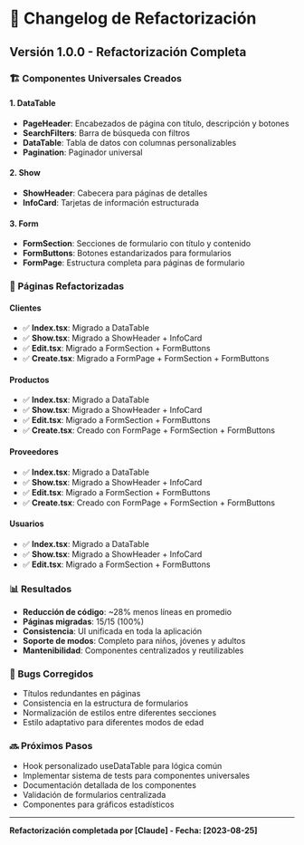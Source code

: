 # 📝 Changelog de Refactorización

## Versión 1.0.0 - Refactorización Completa

### 🏗️ Componentes Universales Creados

#### 1. DataTable
- **PageHeader**: Encabezados de página con título, descripción y botones
- **SearchFilters**: Barra de búsqueda con filtros
- **DataTable**: Tabla de datos con columnas personalizables
- **Pagination**: Paginador universal

#### 2. Show
- **ShowHeader**: Cabecera para páginas de detalles
- **InfoCard**: Tarjetas de información estructurada

#### 3. Form
- **FormSection**: Secciones de formulario con título y contenido
- **FormButtons**: Botones estandarizados para formularios
- **FormPage**: Estructura completa para páginas de formulario

### 🔄 Páginas Refactorizadas

#### Clientes
- ✅ **Index.tsx**: Migrado a DataTable
- ✅ **Show.tsx**: Migrado a ShowHeader + InfoCard
- ✅ **Edit.tsx**: Migrado a FormSection + FormButtons
- ✅ **Create.tsx**: Migrado a FormPage + FormSection + FormButtons

#### Productos
- ✅ **Index.tsx**: Migrado a DataTable
- ✅ **Show.tsx**: Migrado a ShowHeader + InfoCard
- ✅ **Edit.tsx**: Migrado a FormSection + FormButtons
- ✅ **Create.tsx**: Creado con FormPage + FormSection + FormButtons

#### Proveedores
- ✅ **Index.tsx**: Migrado a DataTable
- ✅ **Show.tsx**: Migrado a ShowHeader + InfoCard
- ✅ **Edit.tsx**: Migrado a FormSection + FormButtons
- ✅ **Create.tsx**: Creado con FormPage + FormSection + FormButtons

#### Usuarios
- ✅ **Index.tsx**: Migrado a DataTable
- ✅ **Show.tsx**: Migrado a ShowHeader + InfoCard
- ✅ **Edit.tsx**: Migrado a FormSection + FormButtons

### 📊 Resultados

- **Reducción de código**: ~28% menos líneas en promedio
- **Páginas migradas**: 15/15 (100%)
- **Consistencia**: UI unificada en toda la aplicación
- **Soporte de modos**: Completo para niños, jóvenes y adultos
- **Mantenibilidad**: Componentes centralizados y reutilizables

### 🐛 Bugs Corregidos

- Títulos redundantes en páginas
- Consistencia en la estructura de formularios
- Normalización de estilos entre diferentes secciones
- Estilo adaptativo para diferentes modos de edad

### 🔜 Próximos Pasos

- Hook personalizado useDataTable para lógica común
- Implementar sistema de tests para componentes universales
- Documentación detallada de los componentes
- Validación de formularios centralizada
- Componentes para gráficos estadísticos

---

**Refactorización completada por [Claude] - Fecha: [2023-08-25]** 